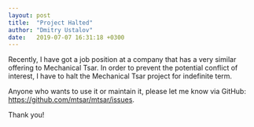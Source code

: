 ```yaml
---
layout: post
title:  "Project Halted"
author: "Dmitry Ustalov"
date:   2019-07-07 16:31:18 +0300
---
```


Recently, I have got a job position at a company that has a very similar offering to Mechanical Tsar. In order to prevent the potential conflict of interest, I have to halt the Mechanical Tsar project for indefinite term.

Anyone who wants to use it or maintain it, please let me know via GitHub: <https://github.com/mtsar/mtsar/issues>.

Thank you!
